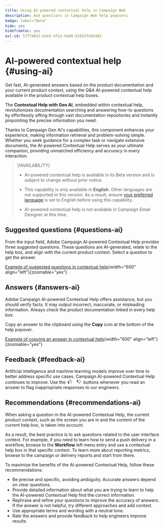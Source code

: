 ```yaml
---
title: Using AI-powered contextual help in Campaign Web
description: Ask questions in Campaign Web help popovers
badge: label="Beta"
hide: yes
hidefromtoc: yes
exl-id: 577f4652-b3e5-4fa1-9a98-91815fe92d83
---
```

# AI-powered contextual help {#using-ai}

Get fast, AI-generated answers based on the product documentation and your current product context, using the Q&A AI-powered contextual help available in the product contextual help boxes.

The **Contextual Help with Gen AI**, embedded within contextual help, revolutionizes documentation searching and answering how-to questions by effortlessly sifting through vast documentation repositories and instantly pinpointing the precise information you need.

Thanks to Campaign Gen AI's capabilities, this component enhances your experience, making information retrieval and problem-solving simple. Whether you seek guidance for a complex task or navigate extensive documents, the AI-powered Contextual Help serves as your ultimate companion, providing unmatched efficiency and accuracy in every interaction.

<!--
[Animation showing AI-powered contextual help in action](assets/do-not-localize/CH+AI-BETA.gif)-->

>[!AVAILABILITY]
>
>* AI-powered contextual help is available in its Beta version and is subject to change without prior notice.
>
>* This capability is only available in **English**. Other languages are not supported in this version. As a result, ensure [your preferred language](connect-to-campaign.md#language-pref) is set to English before using this capability.
>
>* AI-powered contextual help is not available in Campaign Email Designer at this time.

<!--
## Consent {#consent-ai}

Campaign knowledge assistant embedded in the contextual help boxes uses AI. Your use of this capability constitutes consent that the information you provide in your session will be collected, used, disclosed, and retained by Adobe in accordance with the terms of Adobe's Customer Feedback Program. Please do not provide any personal information about yourself or other parties (including your name or contact information) in the knowledge assistant.

## Privacy {#privacy-ai}

Your data is encrypted and private following our standard data protection practices. Learn more about [Adobe Privacy Policies](https://www.adobe.com/privacy/policy.html){target="_blank"}.

The knowledge assistant AI capability does not use your data to train our models. We do not allow any partners or third parties to use your data for training their models or any other purpose.

For information specific to Adobe AI policies in Experience Cloud apps and solutions, refer to [this page](https://business.adobe.com/products/sensei/adobe-sensei.html){target="_blank"}.
--> 

## Suggested questions {#questions-ai}

From the input field, Adobe Campaign AI-powered Contextual Help provides three suggested questions. These questions are AI-generated, relate to the help box, and align with the current product context. Select a question to get the answer.

[Example of suggested questions in contextual help](assets/do-not-localize/suggested-questions.png){width="600" align="left"}{zoomable="yes"}

## Answers {#answers-ai}

Adobe Campaign AI-powered Contextual Help offers assistance, but you should verify facts. It may output incorrect, inaccurate, or misleading information. Always check the product documentation linked in every help box.

Copy an answer to the clipboard using the **Copy** icon at the bottom of the help popover.

[Example of copying an answer in contextual help](assets/do-not-localize/copy-answer.png){width="600" align="left"}{zoomable="yes"}

## Feedback {#feedback-ai}

Artificial intelligence and machine learning models improve over time to better address specific use cases. Campaign AI-powered Contextual Help continues to improve. Use the <img src="assets/do-not-localize/thumb.png" width="10%"/> buttons whenever you read an answer to flag inappropriate responses to our engineers.

## Recommendations {#recommendations-ai}

When asking a question in the AI-powered Contextual Help, the current product context, such as the screen you are in and the content of the current help box, is taken into account.

As a result, the best practice is to ask questions related to the user interface context. For example, if you need to learn how to send a push delivery in a workflow, browse to the **Workflow** left menu entry and use a contextual help box in that specific context. To learn more about reporting metrics, browse to the campaign or delivery reports and start from there.

To maximize the benefits of the AI-powered Contextual Help, follow these recommendations:

* Be precise and specific, avoiding ambiguity. Accurate answers depend on clear questions. 
* Provide detailed information about what you are trying to learn to help the AI-powered Contextual Help find the correct information.
* Rephrase and refine your questions to improve the accuracy of answers. If the answer is not helpful, try different approaches and add context.
* Use appropriate terms and wording with a neutral tone.
* Rate the answers and provide feedback to help engineers improve results.